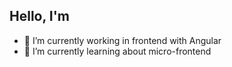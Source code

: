 
## Hello, I'm 

- 🔭 I’m currently working in frontend with Angular
- 🌱 I’m currently learning about micro-frontend

